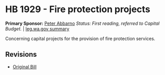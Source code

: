 # HB 1929 - Fire protection projects
**Primary Sponsor:** [Peter Abbarno](/person/leg/peter.abbarno.md)
*Status: First reading, referred to Capital Budget.* | [leg.wa.gov summary](https://app.leg.wa.gov/billsummary?BillNumber=1929&Year=2021)

Concerning capital projects for the provision of fire protection services.

## Revisions
* [Original Bill](1/)